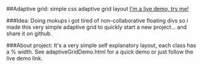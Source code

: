 ##Adaptive grid: simple css adaptive grid layout
[I'm a live demo, try me!](http://www.lucalorenzini.org/projects/adaptiveGrid/demo/adaptiveGridDemo.html)

###Idea:
Doing mokups i got tired of non-collaborative floating divs so i made this very simple adaptive grid to quickly start a new project... and share it on github.

###About project:
It's a very simple self explanatory layout, each class has a % width. See adaptiveGridDemo.html for a quick demo or just follow the live demo link.
